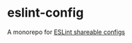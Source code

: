 # eslint-config

A monorepo for [ESLint shareable configs](https://eslint.org/docs/developer-guide/shareable-configs)
